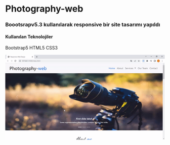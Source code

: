 <h1>Photography-web</h1>

<h3>Boootsrapv5.3 kullanılarak responsive bir site tasarımı yapıldı</h3>

<h4>Kullanılan Teknolojiler</h4>

<p>Bootstrap5 HTML5 CSS3</p>


<img src="./img/screen.gif" alt="">
